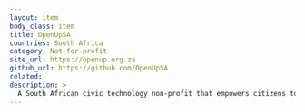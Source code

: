 ```yaml
---
layout: item
body_class: item
title: OpenUpSA
countries: South Africa
category: Not-for-profit
site_url: https://openup.org.za
github_url: https://github.com/OpenUpSA
related: 
description: >
  A South African civic technology non-profit that empowers citizens to improve their lives and communities
---
```

